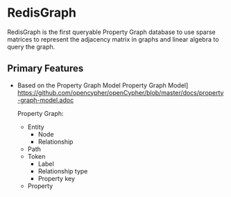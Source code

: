 # RedisGraph

RedisGraph is the first queryable Property Graph database to use sparse matrices to represent the adjacency matrix in graphs and linear algebra to query the graph.

## Primary Features

- Based on the Property Graph Model
  Property Graph Model] https://github.com/opencypher/openCypher/blob/master/docs/property-graph-model.adoc

  Property Graph:  
  - Entity
    - Node
    - Relationship
  - Path
  - Token
    - Label
    - Relationship type
    - Property key
  - Property
